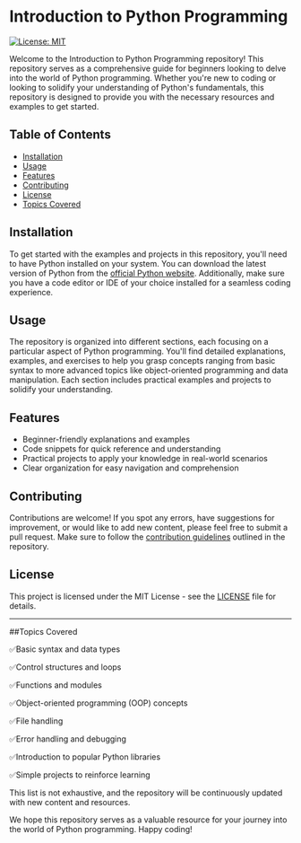 # Introduction to Python Programming

[![License: MIT](https://img.shields.io/badge/License-MIT-yellow.svg)](https://opensource.org/licenses/MIT)

Welcome to the Introduction to Python Programming repository! This repository serves as a comprehensive guide for beginners looking to delve into the world of Python programming. Whether you're new to coding or looking to solidify your understanding of Python's fundamentals, this repository is designed to provide you with the necessary resources and examples to get started.

## Table of Contents
- [Installation](#installation)
- [Usage](#usage)
- [Features](#features)
- [Contributing](#contributing)
- [License](#license)
- [Topics Covered](#topicscovered)

## Installation

To get started with the examples and projects in this repository, you'll need to have Python installed on your system. You can download the latest version of Python from the [official Python website](https://www.python.org/downloads/). Additionally, make sure you have a code editor or IDE of your choice installed for a seamless coding experience.

## Usage

The repository is organized into different sections, each focusing on a particular aspect of Python programming. You'll find detailed explanations, examples, and exercises to help you grasp concepts ranging from basic syntax to more advanced topics like object-oriented programming and data manipulation. Each section includes practical examples and projects to solidify your understanding.

## Features

- Beginner-friendly explanations and examples
- Code snippets for quick reference and understanding
- Practical projects to apply your knowledge in real-world scenarios
- Clear organization for easy navigation and comprehension

## Contributing

Contributions are welcome! If you spot any errors, have suggestions for improvement, or would like to add new content, please feel free to submit a pull request. Make sure to follow the [contribution guidelines](CONTRIBUTING.md) outlined in the repository.

## License

This project is licensed under the MIT License - see the [LICENSE](LICENSE) file for details.

---

##Topics Covered

✅Basic syntax and data types

✅Control structures and loops

✅Functions and modules

✅Object-oriented programming (OOP) concepts

✅File handling

✅Error handling and debugging

✅Introduction to popular Python libraries

✅Simple projects to reinforce learning

This list is not exhaustive, and the repository will be continuously updated with new content and resources.


We hope this repository serves as a valuable resource for your journey into the world of Python programming. Happy coding!
